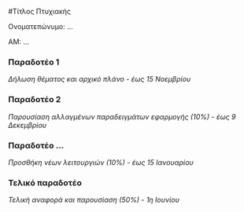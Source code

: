 #Τίτλος Πτυχιακής

Ονοματεπώνυμο: ...

ΑΜ: ...


### Παραδοτέο 1
*Δήλωση θέματος και αρχικό πλάνο - έως 15 Νοεμβρίου*



### Παραδοτέο 2
*Παρουσίαση αλλαγμένων παραδειγμάτων εφαρμογής (10%) - έως 9 Δεκεμβρίου*



### Παραδοτέο ...
*Προσθήκη νέων λειτουργιών (10%) - έως 15 Ιανουαρίου*



### Τελικό παραδοτέο
*Τελική αναφορά και παρουσίαση (50%) - 1η Ιουνίου*

